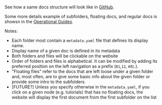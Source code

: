See how a same docs structure will look like in [GitHub](/github).

Some more details example of subfolders, floating docs, and regular docs is showsn in the [Operational Guides](/04-operational-guides).

Notes:

- Each folder most contain a `metadata.yaml` file that defines its display name.
- Display name of a given doc is defined in its metadata
- Both folders and files will be clickable on the website
- Order of folders and files is alphabetical. It can be modified by adding its preferred position on the left navigation as a prefix (`01`,`12`, etc.).
- "Floating files" refer to the docs that are left loose under a given folder and, most often, are to give some basic info about the given folder or provide some intro to the subfolders.
- [FUTURE?] Unless you specify otherwise in the `metadata.yaml`, if you click on a given node (e.g. tutorials) that has no floating docs, the website will display the first document from the first subfolder on the list
